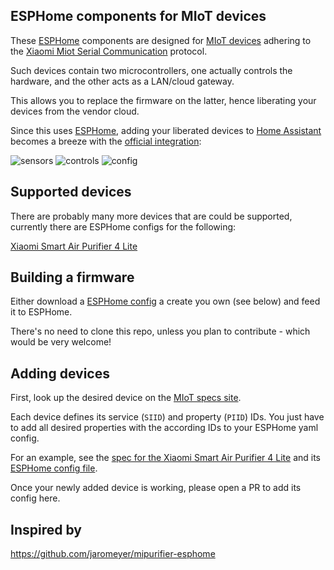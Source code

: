 ## ESPHome components for MIoT devices

These [ESPHome](https://esphome.io/) components are designed for [MIoT devices](https://home.miot-spec.com/) adhering to the [Xiaomi Miot Serial Communication](https://github.com/blakadder/miot) protocol.

Such devices contain two microcontrollers, one actually controls the hardware, and the other acts as a LAN/cloud gateway.

This allows you to replace the firmware on the latter, hence liberating your devices from the vendor cloud.

Since this uses [ESPHome](https://esphome.io/), adding your liberated devices to [Home Assistant](https://www.home-assistant.io/) becomes a breeze with the [official integration](https://www.home-assistant.io/integrations/esphome/):

![sensors](https://github.com/dhewg/esphome-miot/assets/605548/0354026c-4291-496a-a9ba-4b54424cf8bf)
![controls](https://github.com/dhewg/esphome-miot/assets/605548/86c4e970-0735-4541-bd6a-c2dbec90575f)
![config](https://github.com/dhewg/esphome-miot/assets/605548/afa2d4a8-04be-49f3-ac36-1098e6cdfa83)

## Supported devices

There are probably many more devices that are could be supported, currently there are ESPHome configs for the following:

[Xiaomi Smart Air Purifier 4 Lite](config/zhimi.airp.rmb1.yaml)

## Building a firmware

Either download a [ESPHome config](config/) a create you own (see below) and feed it to ESPHome.

There's no need to clone this repo, unless you plan to contribute - which would be very welcome!

## Adding devices

First, look up the desired device on the [MIoT specs site](https://home.miot-spec.com/).

Each device defines its service (`SIID`) and property (`PIID`) IDs. You just have to add all desired properties with the according IDs to your ESPHome yaml config.

For an example, see the [spec for the Xiaomi Smart Air Purifier 4 Lite](https://home.miot-spec.com/spec?type=urn%3Amiot-spec-v2%3Adevice%3Aair-purifier%3A0000A007%3Azhimi-rmb1%3A2) and its [ESPHome config file](config/zhimi.airp.rmb1.yaml).

Once your newly added device is working, please open a PR to add its config here.

## Inspired by
https://github.com/jaromeyer/mipurifier-esphome
